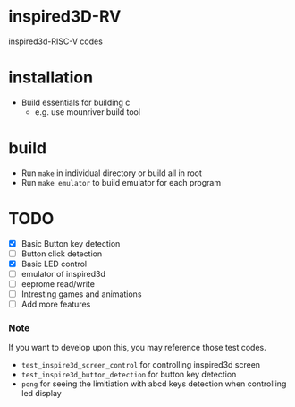 # inspired3D-RV
inspired3d-RISC-V codes

# installation
- Build essentials for building c
  - e.g. use mounriver build tool
# build
- Run `make` in individual directory or build all in root
- Run `make emulator` to build emulator for each program

# TODO
- [x] Basic Button key detection 
- [ ] Button click detection
- [x] Basic LED control
- [ ] emulator of inspired3d
- [ ] eeprome read/write
- [ ] Intresting games and animations
- [ ] Add more features

### Note
If you want to develop upon this, you may reference those test codes.
- `test_inspire3d_screen_control` for controlling inspired3d screen
- `test_inspire3d_button_detection` for button key detection
- `pong` for seeing the limitiation with abcd keys detection when controlling led display
